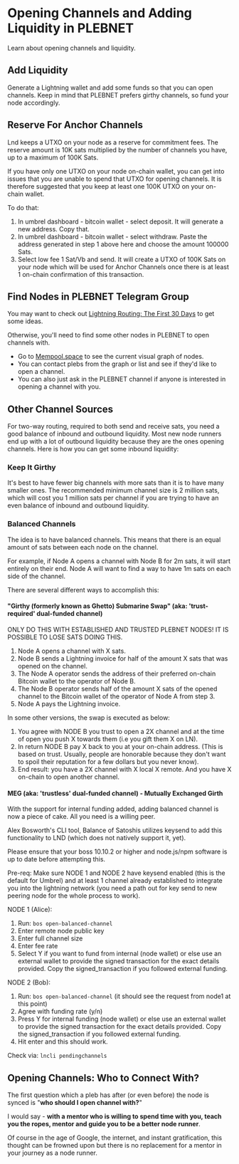 # Opening Channels and Adding Liquidity in PLEBNET

Learn about opening channels and liquidity.

## Add Liquidity

Generate a Lightning wallet and add some funds so that you can open channels. Keep in mind that PLEBNET prefers girthy channels, so fund your node accordingly.

## Reserve For Anchor Channels

Lnd keeps a UTXO on your node as a reserve for commitment fees. The reserve amount is 10K sats multiplied by the number of channels you have, up to a maximum of 100K Sats.

If you have only one UTXO on your node on-chain wallet, you can get into issues that you are unable to spend that UTXO for opening channels. It is therefore suggested that you keep at least one 100K UTXO on your on-chain wallet.

To do that:

1. In umbrel dashboard - bitcoin wallet - select deposit. It will generate a new address. Copy that.
2. In umbrel dashboard - bitcoin wallet - select withdraw. Paste the address generated in step 1 above here and choose the amount 100000 Sats.
3. Select low fee 1 Sat/Vb and send. It will create a UTXO of 100K Sats on your node which will be used for Anchor Channels once there is at least 1 on-chain confirmation of this transaction.

## Find Nodes in PLEBNET Telegram Group

You may want to check out [Lightning Routing: The First 30 Days](https://youtu.be/qnj-ix45tVw?feature=shared) to get some ideas.

Otherwise, you'll need to find some other nodes in PLEBNET to open channels with.

- Go to [Mempool.space](https://mempool.space/lightning) to see the current visual graph of nodes.
- You can contact plebs from the graph or list and see if they'd like to open a channel.
- You can also just ask in the PLEBNET channel if anyone is interested in opening a channel with you.

## Other Channel Sources

For two-way routing, required to both send and receive sats, you need a good balance of inbound and outbound liquidity. Most new node runners end up with a lot of outbound liquidity because they are the ones opening channels. Here is how you can get some inbound liquidity:

### Keep It Girthy

It's best to have fewer big channels with more sats than it is to have many smaller ones. The recommended minimum channel size is 2 million sats, which will cost you 1 million sats per channel if you are trying to have an even balance of inbound and outbound liquidity.

### Balanced Channels

The idea is to have balanced channels. This means that there is an equal amount of sats between each node on the channel.

For example, if Node A opens a channel with Node B for 2m sats, it will start entirely on their end. Node A will want to find a way to have 1m sats on each side of the channel.

There are several different ways to accomplish this:

#### "Girthy (formerly known as Ghetto) Submarine Swap" (aka: 'trust-required' dual-funded channel)

ONLY DO THIS WITH ESTABLISHED AND TRUSTED PLEBNET NODES! IT IS POSSIBLE TO LOSE SATS DOING THIS.

1. Node A opens a channel with X sats.
2. Node B sends a Lightning invoice for half of the amount X sats that was opened on the channel.
3. The Node A operator sends the address of their preferred on-chain Bitcoin wallet to the operator of Node B.
4. The Node B operator sends half of the amount X sats of the opened channel to the Bitcoin wallet of the operator of Node A from step 3.
5. Node A pays the Lightning invoice.

In some other versions, the swap is executed as below:

1. You agree with NODE B you trust to open a 2X channel and at the time of open you push X towards them (i.e you gift them X on LN).
2. In return NODE B pay X back to you at your on-chain address. (This is based on trust. Usually, people are honorable because they don't want to spoil their reputation for a few dollars but you never know).
3. End result: you have a 2X channel with X local X remote. And you have X on-chain to open another channel.

#### MEG (aka: 'trustless' dual-funded channel) - Mutually Exchanged Girth

With the support for internal funding added, adding balanced channel is now a piece of cake. All you need is a willing peer.

Alex Bosworth's CLI tool, Balance of Satoshis utilizes keysend to add this functionality to LND (which does not natively support it, yet).

Please ensure that your boss 10.10.2 or higher and node.js/npm software is up to date before attempting this.

Pre-req: Make sure NODE 1 and NODE 2 have keysend enabled (this is the default for Umbrel) and at least 1 channel already established to integrate you into the lightning network (you need a path out for key send to new peering node for the whole process to work).

NODE 1 (Alice):
1. Run: `bos open-balanced-channel`
2. Enter remote node public key
3. Enter full channel size
4. Enter fee rate
5. Select Y if you want to fund from internal (node wallet) or else use an external wallet to provide the signed transaction for the exact details provided. Copy the signed_transaction if you followed external funding.

NODE 2 (Bob):
1. Run: `bos open-balanced-channel` (it should see the request from node1 at this point)
2. Agree with funding rate (y/n)
3. Press Y for internal funding (node wallet) or else use an external wallet to provide the signed transaction for the exact details provided. Copy the signed_transaction if you followed external funding.
4. Hit enter and this should work.

Check via: `lncli pendingchannels`

## Opening Channels: Who to Connect With?

The first question which a pleb has after (or even before) the node is synced is "**who should I open channel with?**"

I would say - **with a mentor who is willing to spend time with you, teach you the ropes, mentor and guide you to be a better node runner**.

Of course in the age of Google, the internet, and instant gratification, this thought can be frowned upon but there is no replacement for a mentor in your journey as a node runner.
